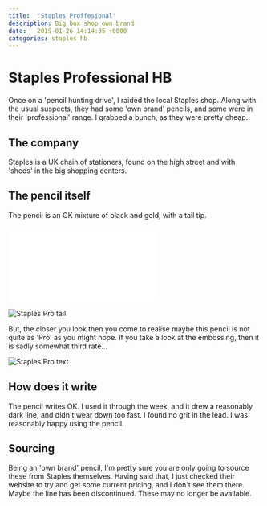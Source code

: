 ```yaml
---
title:  "Staples Proffesional"
description: Big box shop own brand
date:   2019-01-26 14:14:35 +0000
categories: staples hb
---
```


# Staples Professional HB

Once on a 'pencil hunting drive', I raided the local Staples shop.
Along with the usual suspects, they had some 'own brand' pencils, and
some were in their 'professional' range. I grabbed a bunch, as they
were pretty cheap.

## The company

Staples is a UK chain of stationers, found on the high street and
with 'sheds' in the big shopping centers.

## The pencil itself

The pencil is an OK mixture of black and gold, with a tail tip.

![Staples Pro]({{site.url}}/images/stap_pro_tail.txt)

![Staples Pro tail]({{site.url}}/images/staples_pro.jpg)

But, the closer you look then you come to realise maybe this
pencil is not quite as 'Pro' as you might hope. If you take
a look at the embossing, then it is sadly somewhat third rate...

![Staples Pro text]({{site.url}}/images/stap_pro_txt.jpg)

## How does it write

The pencil writes OK. I used it through the week, and it drew
a reasonably dark line, and didn't wear down too fast. I found
no grit in the lead. I was reasonably happy using the pencil.

## Sourcing

Being an 'own brand' pencil, I'm pretty sure you are only going to
source these from Staples themselves. Having said that, I just checked
their website to try and get some current pricing, and I don't see
them there. Maybe the line has been discontinued. These may no longer
be available.
